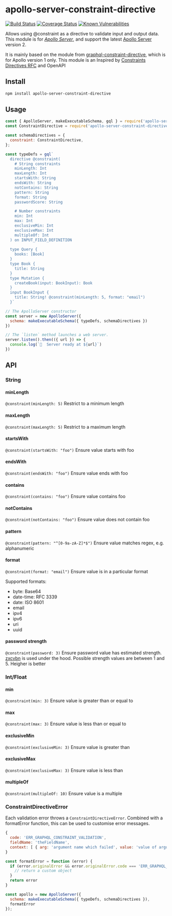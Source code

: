 # apollo-server-constraint-directive
[![Build Status](https://travis-ci.org/alexanderVu/apollo-server-constraint-directive.svg?branch=master)](https://travis-ci.org/alexanderVu/apollo-server-constraint-directive)
[![Coverage Status](https://coveralls.io/repos/github/alexanderVu/apollo-server-constraint-directive/badge.svg?branch=master)](https://coveralls.io/github/alexanderVu/apollo-server-constraint-directive?branch=master)
[![Known Vulnerabilities](https://snyk.io/test/github/alexanderVu/apollo-server-constraint-directive/badge.svg?targetFile=package.json)](https://snyk.io/test/github/alexanderVu/apollo-server-constraint-directive?targetFile=package.json)

Allows using @constraint as a directive to validate input and output data. This module is for [*Apollo Server*](https://www.apollographql.com/docs/apollo-server/getting-started/), and support the latest [Apollo Server](https://www.apollographql.com/) version 2.

It is mainly based on the module from [graphql-constraint-directive](https://github.com/confuser/graphql-constraint-directive), which is for Apollo version 1 only.
This module is an Inspired by [Constraints Directives RFC](https://github.com/APIs-guru/graphql-constraints-spec) and OpenAPI

## Install

```bash
npm install apollo-server-constraint-directive
```

## Usage

```js
const { ApolloServer, makeExecutableSchema, gql } = require('apollo-server')
const ConstraintDirective = require('apollo-server-constraint-directive')

const schemaDirectives = {
  constraint: ConstraintDirective,
};

const typeDefs = gql`
  directive @constraint(
    # String constraints
    minLength: Int
    maxLength: Int
    startsWith: String
    endsWith: String
    notContains: String
    pattern: String
    format: String
    passwordScore: String

    # Number constraints
    min: Int
    max: Int
    exclusiveMin: Int
    exclusiveMax: Int
    multipleOf: Int
  ) on INPUT_FIELD_DEFINITION
  
  type Query {
    books: [Book]
  }
  type Book {
    title: String
  }
  type Mutation {
    createBook(input: BookInput): Book
  }
  input BookInput {
    title: String! @constraint(minLength: 5, format: "email")
  }`

// The ApolloServer constructor
const server = new ApolloServer({
  schema: makeExecutableSchema({ typeDefs, schemaDirectives })
})

// The `listen` method launches a web server.
server.listen().then(({ url }) => {
  console.log(`🚀  Server ready at ${url}`)
})
```

## API

### String

#### minLength

```@constraint(minLength: 5)```
Restrict to a minimum length

#### maxLength

```@constraint(maxLength: 5)```
Restrict to a maximum length

#### startsWith

```@constraint(startsWith: "foo")```
Ensure value starts with foo

#### endsWith

```@constraint(endsWith: "foo")```
Ensure value ends with foo

#### contains

```@constraint(contains: "foo")```
Ensure value contains foo

#### notContains

```@constraint(notContains: "foo")```
Ensure value does not contain foo

#### pattern

```@constraint(pattern: "^[0-9a-zA-Z]*$")```
Ensure value matches regex, e.g. alphanumeric

#### format

```@constraint(format: "email")```
Ensure value is in a particular format

Supported formats:

- byte: Base64
- date-time: RFC 3339
- date: ISO 8601
- email
- ipv4
- ipv6
- uri
- uuid

#### password strength

```@constraint(password: 3)```
Ensure password value has estimated strength. [zxcvbn](https://github.com/dropbox/zxcvbn) is used under the hood. Possible strength values are between 1 and 5. Heigher is better

### Int/Float

#### min

```@constraint(min: 3)```
Ensure value is greater than or equal to

#### max

```@constraint(max: 3)```
Ensure value is less than or equal to

#### exclusiveMin

```@constraint(exclusiveMin: 3)```
Ensure value is greater than

#### exclusiveMax

```@constraint(exclusiveMax: 3)```
Ensure value is less than

#### multipleOf

```@constraint(multipleOf: 10)```
Ensure value is a multiple

### ConstraintDirectiveError

Each validation error throws a `ConstraintDirectiveError`. Combined with a formatError function, this can be used to customise error messages.

```js
{
  code: 'ERR_GRAPHQL_CONSTRAINT_VALIDATION',
  fieldName: 'theFieldName',
  context: [ { arg: 'argument name which failed', value: 'value of argument' } ]
}
```

```js
const formatError = function (error) {
  if (error.originalError && error.originalError.code === 'ERR_GRAPHQL_CONSTRAINT_VALIDATION') {
    // return a custom object
  }
  return error
}

const apollo = new ApolloServer({
  schema: makeExecutableSchema({ typeDefs, schemaDirectives }),
  formatError
});

```
